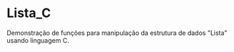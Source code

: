 # Lista_C
Demonstração de funções para manipulação da estrutura de dados "Lista" usando linguagem C.
